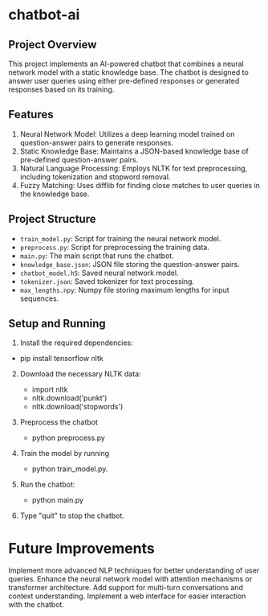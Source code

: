 ﻿# chatbot-ai

## Project Overview

This project implements an AI-powered chatbot that combines a neural network model with a static knowledge base. The chatbot is designed to answer user queries using either pre-defined responses or generated responses based on its training.

## Features

1. Neural Network Model: Utilizes a deep learning model trained on question-answer pairs to generate responses.
2. Static Knowledge Base: Maintains a JSON-based knowledge base of pre-defined question-answer pairs.
3. Natural Language Processing: Employs NLTK for text preprocessing, including tokenization and stopword removal.
4. Fuzzy Matching: Uses difflib for finding close matches to user queries in the knowledge base.

## Project Structure

- `train_model.py`: Script for training the neural network model.
- `preprocess.py`: Script for preprocessing the training data.
- `main.py`: The main script that runs the chatbot.
- `knowledge_base.json`: JSON file storing the question-answer pairs.
- `chatbot_model.h5`: Saved neural network model.
- `tokenizer.json`: Saved tokenizer for text processing.
- `max_lengths.npy`: Numpy file storing maximum lengths for input sequences.

## Setup and Running

1. Install the required dependencies:

  - pip install tensorflow nltk

2. Download the necessary NLTK data:

   - import nltk
   - nltk.download('punkt')
   - nltk.download('stopwords')

3. Preprocess the chatbot
   - python preprocess.py
   
4. Train the model by running 
   - python train_model.py.

5. Run the chatbot:
   - python main.py

6. Type "quit" to stop the chatbot.  

# Future Improvements

Implement more advanced NLP techniques for better understanding of user queries.
Enhance the neural network model with attention mechanisms or transformer architecture.
Add support for multi-turn conversations and context understanding.
Implement a web interface for easier interaction with the chatbot.
